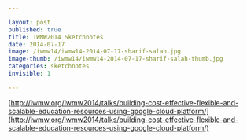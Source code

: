 ```yaml
---

layout: post
published: true
title: IWMW2014 Sketchnotes
date: 2014-07-17
image: /iwmw14/iwmw14-2014-07-17-sharif-salah.jpg
image-thumb: /iwmw14/iwmw14-2014-07-17-sharif-salah-thumb.jpg
categories: sketchnotes
invisible: 1

---
```


[http://iwmw.org/iwmw2014/talks/building-cost-effective-flexible-and-scalable-education-resources-using-google-cloud-platform/](http://iwmw.org/iwmw2014/talks/building-cost-effective-flexible-and-scalable-education-resources-using-google-cloud-platform/)
